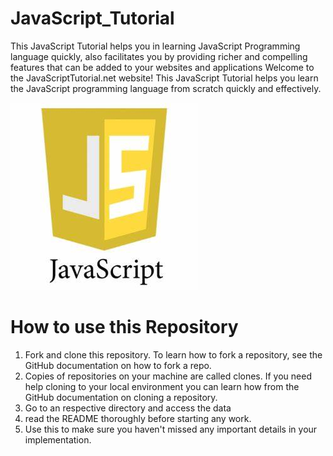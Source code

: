 # JavaScript_Tutorial

This JavaScript Tutorial helps you in learning JavaScript Programming language quickly, also facilitates you by providing richer and compelling features that can be added to your websites and applications
Welcome to the JavaScriptTutorial.net website! This JavaScript Tutorial helps you learn the JavaScript programming language from scratch quickly and effectively.

![outcome](./01.jpg)

# How to use this Repository
1. Fork and clone this repository. To learn how to fork a repository, see the GitHub documentation on how to fork a repo.
2. Copies of repositories on your machine are called clones. If you need help cloning to your local environment you can learn how from the GitHub documentation on cloning a repository.
3. Go to an respective directory and access the data
4. read the README thoroughly before starting any work.
5. Use this to make sure you haven't missed any important details in your implementation.

